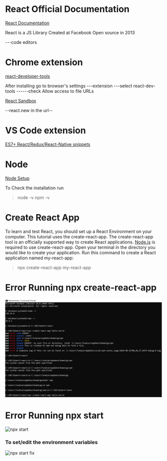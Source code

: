 # React Official Documentation

[React Documentation](https://react.dev/)

React is a JS Library
Created at Facebook
Open source in 2013

---code editors
# Chrome extension 
[react-developer-tools](https://chromewebstore.google.com/detail/react-developer-tools/fmkadmapgofadopljbjfkapdkoienihi)

After installing go to browser's settings ---extension ---select react-dev-tools ------check Allow access to file URLs

[React Sandbox](https://codesandbox.io/p/sandbox/react-new?utm_source=dotnew)

--react.new in the url--


# VS Code extension

[ES7+ React/Redux/React-Native snippets](https://marketplace.visualstudio.com/items?itemName=dsznajder.es7-react-js-snippets)

# Node
[Node Setup](https://nodejs.org/en/download/prebuilt-installer)

To Check the installation run
>node -v
>npm -v


# Create React App

To learn and test React, you should set up a React Environment on your computer.
This tutorial uses the create-react-app.
The create-react-app tool is an officially supported way to create React applications.
[Node.js](https://nodejs.org/en/download/prebuilt-installer) is required to use create-react-app.
Open your terminal in the directory you would like to create your application.
Run this command to create a React application named my-react-app:

>npx create-react-app my-react-app

# Error Running npx create-react-app

![npx create-react-app](Assets/npm-missing-folder-error.PNG)


# Error Running npx start
 
![npx start](Assets/npm-start-pag1-error.PNG.PNG)

### To set/edit the environment variables
![npx start fix](Assets/npm-start-pag2-error.PNG.PNG)




